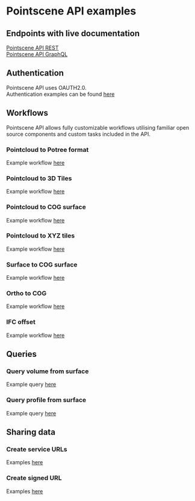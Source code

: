 # Pointscene API examples
## Endpoints with live documentation
[Pointscene API REST](https://api.pointscene.com/api)   
[Pointscene API GraphQL](https://api.pointscene.com/graphql)   

## Authentication
Pointscene API uses OAUTH2.0.   
Authentication examples can be found [here](https://github.com/Pointscene/pointscene-api-examples/blob/main/docs/Authentication.md)

## Workflows
Pointscene API allows fully customizable workflows utilising familiar open source components and custom tasks included in the API.   

### Pointcloud to Potree format
Example workflow [here](https://github.com/Pointscene/pointscene-api-examples/blob/main/docs/PointcloudToPotree.md)   

### Pointcloud to 3D Tiles
Example workflow [here](https://github.com/Pointscene/pointscene-api-examples/blob/main/docs/PointcloudTo3DTiles.md) 

### Pointcloud to COG surface
Example workflow [here](https://github.com/Pointscene/pointscene-api-examples/blob/main/docs/PointcloudToSurface.md)

### Pointcloud to XYZ tiles
Example workflow [here](https://github.com/Pointscene/pointscene-api-examples/blob/main/docs/PointcloudToXYZTiles.md)

### Surface to COG surface
Example workflow [here](https://github.com/Pointscene/pointscene-api-examples/blob/main/docs/SurfaceToCOG.md)

### Ortho to COG
Example workflow [here](https://github.com/Pointscene/pointscene-api-examples/blob/main/docs/OrthoToCOG.md)

### IFC offset
Example workflow [here](https://github.com/Pointscene/pointscene-api-examples/blob/main/docs/OffsetIFC.md)

## Queries
### Query volume from surface
Example query [here](https://github.com/Pointscene/pointscene-api-examples/blob/main/docs/QueryVolume.md)   

### Query profile from surface
Example query [here](https://github.com/Pointscene/pointscene-api-examples/blob/main/docs/QueryElevations.md)  

## Sharing data
### Create service URLs
Examples [here](https://github.com/Pointscene/pointscene-api-examples/blob/main/docs/CreateServiceUrl.md) 

### Create signed URL
Examples [here](https://github.com/Pointscene/pointscene-api-examples/blob/main/docs/CreateSignedUrl.md) 
